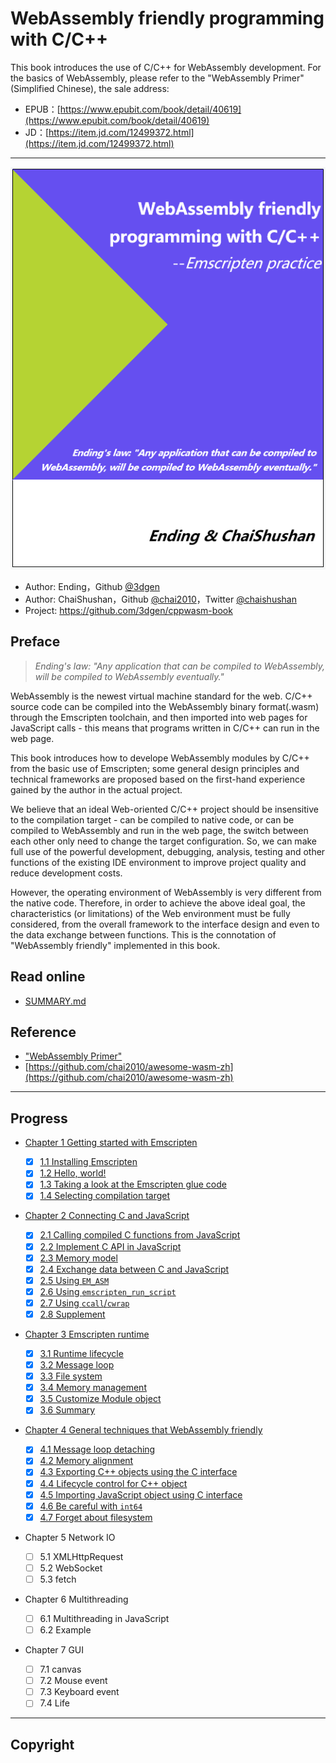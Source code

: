 #  WebAssembly friendly programming with C/C++

This book introduces the use of C/C++ for WebAssembly development. For the basics of WebAssembly, please refer to the "WebAssembly Primer"(Simplified Chinese), the sale address:

- EPUB：[https://www.epubit.com/book/detail/40619](https://www.epubit.com/book/detail/40619)
- JD：[https://item.jd.com/12499372.html](https://item.jd.com/12499372.html)

----

![](cover.png)

- Author: Ending，Github [@3dgen](https://github.com/3dgen)
- Author: ChaiShushan，Github [@chai2010](https://github.com/chai2010)，Twitter [@chaishushan](https://twitter.com/chaishushan)
- Project: https://github.com/3dgen/cppwasm-book

## Preface

> *Ending's law: "Any application that can be compiled to WebAssembly, will be compiled to WebAssembly eventually."*

WebAssembly is the newest virtual machine standard for the web. C/C++ source code can be compiled into the WebAssembly binary format(.wasm) through the Emscripten toolchain, and then imported into web pages for JavaScript calls - this means that programs written in C/C++ can run in the web page.

This book introduces how to develope WebAssembly modules by C/C++ from the basic use of Emscripten; some general design principles and technical frameworks are proposed based on the first-hand experience gained by the author in the actual project.

We believe that an ideal Web-oriented C/C++ project should be insensitive to the compilation target - can be compiled to native code, or can be compiled to WebAssembly and run in the web page, the switch between each other only need to change the target configuration. So, we can make full use of the powerful development, debugging, analysis, testing and other functions of the existing IDE environment to improve project quality and reduce development costs.

However, the operating environment of WebAssembly is very different from the native code. Therefore, in order to achieve the above ideal goal, the characteristics (or limitations) of the Web environment must be fully considered, from the overall framework to the interface design and even to the data exchange between functions. This is the connotation of "WebAssembly friendly" implemented in this book.

## Read online

- [SUMMARY.md](SUMMARY.md)

## Reference

- ["WebAssembly Primer"](https://www.epubit.com/book/detail/40619)
- [https://github.com/chai2010/awesome-wasm-zh](https://github.com/chai2010/awesome-wasm-zh)

----

## Progress

* [Chapter 1 Getting started with Emscripten](ch1-quick-guide/readme.md)
  * [x] [1.1 Installing Emscripten](ch1-quick-guide/ch1-01-install.md)
  * [x] [1.2 Hello, world!](ch1-quick-guide/ch1-02-helloworld.md)
  * [x] [1.3 Taking a look at the Emscripten glue code](ch1-quick-guide/ch1-03-glue-code.md)
  * [x] [1.4 Selecting compilation target](ch1-quick-guide/ch1-04-compile.md)

* [Chapter 2 Connecting C and JavaScript](ch2-c-js/readme.md)
  * [x] [2.1 Calling compiled C functions from JavaScript](ch2-c-js/ch2-01-js-call-c.md)
  * [x] [2.2 Implement C API in JavaScript](ch2-c-js/ch2-02-implement-c-api-in-js.md)
  * [x] [2.3 Memory model](ch2-c-js/ch2-03-mem-model.md)
  * [x] [2.4 Exchange data between C and JavaScript](ch2-c-js/ch2-04-data-exchange.md)
  * [x] [2.5 Using `EM_ASM`](ch2-c-js/ch2-05-em-asm.md)
  * [x] [2.6 Using `emscripten_run_script`](ch2-c-js/ch2-06-run-script.md)
  * [x] [2.7 Using `ccall`/`cwrap`](ch2-c-js/ch2-07-ccall-cwrap.md)
  * [x] [2.8 Supplement](ch2-c-js/ch2-08-ext.md)

* [Chapter 3 Emscripten runtime](ch3-runtime/readme.md)
  * [x] [3.1 Runtime lifecycle](ch3-runtime/ch3-01-main.md)
  * [x] [3.2 Message loop](ch3-runtime/ch3-02-message-loop.md)
  * [x] [3.3 File system](ch3-runtime/ch3-03-fs.md)
  * [x] [3.4 Memory management](ch3-runtime/ch3-04-mem.md)
  * [x] [3.5 Customize Module object](ch3-runtime/ch3-05-module.md)
  * [x] [3.6 Summary](ch3-runtime/ch3-06-summary.md)

* [Chapter 4 General techniques that WebAssembly friendly](ch4-techniques/readme.md)
  * [x] [4.1 Message loop detaching](ch4-techniques/ch4-01-msg-loop-detach.md)
  * [x] [4.2 Memory alignment](ch4-techniques/ch4-02-align.md)
  * [x] [4.3 Exporting C++ objects using the C interface](ch4-techniques/ch4-03-export-obj.md)
  * [x] [4.4 Lifecycle control for C++ object](ch4-techniques/ch4-04-obj-life-cycle.md)
  * [x] [4.5 Importing JavaScript object using C interface](ch4-techniques/ch4-05-import-js-obj.md)
  * [x] [4.6 Be careful with `int64`](ch4-techniques/ch4-06-int64-issue.md)
  * [x] [4.7 Forget about filesystem](ch4-techniques/ch4-07-forget-about-fs.md)

* Chapter 5 Network IO
  * [ ] 5.1 XMLHttpRequest
  * [ ] 5.2 WebSocket
  * [ ] 5.3 fetch

* Chapter 6 Multithreading
  * [ ] 6.1 Multithreading in JavaScript
  * [ ] 6.2 Example
  <!--* [ ] 6.3 A simple framework for multithreading-->

* Chapter 7 GUI
  * [ ] 7.1 canvas
  * [ ] 7.2 Mouse event
  * [ ] 7.3 Keyboard event
  * [ ] 7.4 Life

<!--* Chapter 8 Project management
  * [ ] 8.1 Using Makefile
  * [ ] 8.2 Using static library-->

----

## Copyright


